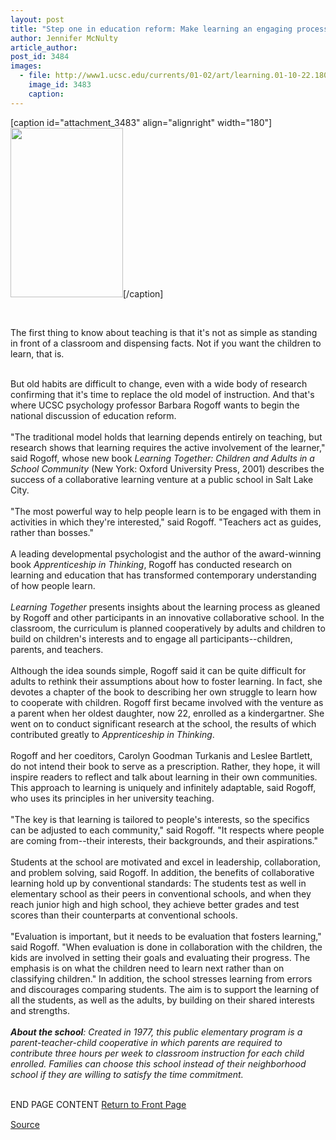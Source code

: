 ```yaml
---
layout: post
title: "Step one in education reform: Make learning an engaging process"
author: Jennifer McNulty
article_author: 
post_id: 3484
images:
  - file: http://www1.ucsc.edu/currents/01-02/art/learning.01-10-22.180.jpg
    image_id: 3483
    caption: 
---
```


[caption id="attachment_3483" align="alignright" width="180"]<a href="http://dev-ucsc-news.pantheonsite.io/wp-content/uploads/2001/10/learning.01-10-22.180.jpg"><img class="size-full wp-image-3483" src="http://dev-ucsc-news.pantheonsite.io/wp-content/uploads/2001/10/learning.01-10-22.180.jpg" alt="" width="180" height="271" /></a>[/caption]
<p>
  <br>
</p>
<p>
  The first thing to know about teaching is that it's not as simple as standing in front of a classroom and dispensing facts. Not if you want the children to learn, that is.<br>
  <br>
</p>But old habits are difficult to change, even with a wide body of research confirming that it's time to replace the old model of instruction. And that's where UCSC psychology professor Barbara Rogoff wants to begin the national discussion of education reform.<br>
<br>
"The traditional model holds that learning depends entirely on teaching, but research shows that learning requires the active involvement of the learner," said Rogoff, whose new book <i>Learning Together: Children and Adults in a School Community</i> (New York: Oxford University Press, 2001) describes the success of a collaborative learning venture at a public school in Salt Lake City.<br>
<br>
"The most powerful way to help people learn is to be engaged with them in activities in which they're interested," said Rogoff. "Teachers act as guides, rather than bosses."<br>
<br>
A leading developmental psychologist and the author of the award-winning book <i>Apprenticeship in Thinking</i>, Rogoff has conducted research on learning and education that has transformed contemporary understanding of how people learn.<br>
<br>
<i>Learning Together</i> presents insights about the learning process as gleaned by Rogoff and other participants in an innovative collaborative school. In the classroom, the curriculum is planned cooperatively by adults and children to build on children's interests and to engage all participants--children, parents, and teachers.<br>
<br>
Although the idea sounds simple, Rogoff said it can be quite difficult for adults to rethink their assumptions about how to foster learning. In fact, she devotes a chapter of the book to describing her own struggle to learn how to cooperate with children. Rogoff first became involved with the venture as a parent when her oldest daughter, now 22, enrolled as a kindergartner. She went on to conduct significant research at the school, the results of which contributed greatly to <i>Apprenticeship in Thinking</i>.<br>
<br>
Rogoff and her coeditors, Carolyn Goodman Turkanis and Leslee Bartlett, do not intend their book to serve as a prescription. Rather, they hope, it will inspire readers to reflect and talk about learning in their own communities. This approach to learning is uniquely and infinitely adaptable, said Rogoff, who uses its principles in her university teaching.<br>
<br>
"The key is that learning is tailored to people's interests, so the specifics can be adjusted to each community," said Rogoff. "It respects where people are coming from--their interests, their backgrounds, and their aspirations."<br>
<br>
Students at the school are motivated and excel in leadership, collaboration, and problem solving, said Rogoff. In addition, the benefits of collaborative learning hold up by conventional standards: The students test as well in elementary school as their peers in conventional schools, and when they reach junior high and high school, they achieve better grades and test scores than their counterparts at conventional schools.<br>
<br>
"Evaluation is important, but it needs to be evaluation that fosters learning," said Rogoff. "When evaluation is done in collaboration with the children, the kids are involved in setting their goals and evaluating their progress. The emphasis is on what the children need to learn next rather than on classifying children." In addition, the school stresses learning from errors and discourages comparing students. The aim is to support the learning of all the students, as well as the adults, by building on their shared interests and strengths.<br>
<i><br>
<b>About the school</b>: Created in 1977, this public elementary program is a parent-teacher-child cooperative in which parents are required to contribute three hours per week to classroom instruction for each child enrolled. Families can choose this school instead of their neighborhood school if they are willing to satisfy the time commitment.</i>
<p>
  <br>
  END PAGE CONTENT <a href="../../index.html">Return to Front Page</a> <img align="bottom" alt=" " border="0" height="1" src="../../images/trans.gif" width="385">
</p>
<p><a href="http://www1.ucsc.edu/currents/01-02/10-22/learning.html" title="Permalink to learning">Source</a></p>
